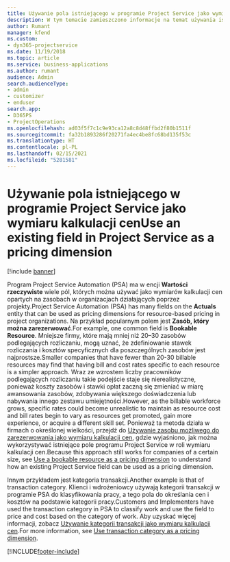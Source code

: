 ```yaml
---
title: Używanie pola istniejącego w programie Project Service jako wymiaru kalkulacji cen
description: W tym temacie zamieszczono informacje na temat używania istniejących pól programu Project Service jako wymiarów kalkulacji cen.
author: Rumant
manager: kfend
ms.custom:
- dyn365-projectservice
ms.date: 11/19/2018
ms.topic: article
ms.service: business-applications
ms.author: rumant
audience: Admin
search.audienceType:
- admin
- customizer
- enduser
search.app:
- D365PS
- ProjectOperations
ms.openlocfilehash: ad03f5f7c1c9e93ca12a8c8d48ffbd2f80b1511f
ms.sourcegitcommit: fa32b1893286f20271fa4ec4be8fc68bd135f53c
ms.translationtype: HT
ms.contentlocale: pl-PL
ms.lasthandoff: 02/15/2021
ms.locfileid: "5281581"
---
```

# <a name="use-an-existing-field-in-project-service-as-a-pricing-dimension"></a><span data-ttu-id="f6c76-103">Używanie pola istniejącego w programie Project Service jako wymiaru kalkulacji cen</span><span class="sxs-lookup"><span data-stu-id="f6c76-103">Use an existing field in Project Service as a pricing dimension</span></span>

[!include [banner](../includes/psa-now-project-operations.md)]

<span data-ttu-id="f6c76-104">Program Project Service Automation (PSA) ma w encji **Wartości rzeczywiste** wiele pól, których można używać jako wymiarów kalkulacji cen opartych na zasobach w organizacjach działających poprzez projekty.</span><span class="sxs-lookup"><span data-stu-id="f6c76-104">Project Service Automation (PSA) has many fields on the **Actuals** entity that can be used as pricing dimensions for resource-based pricing in project organizations.</span></span> <span data-ttu-id="f6c76-105">Na przykład popularnym polem jest **Zasób, który można zarezerwować**.</span><span class="sxs-lookup"><span data-stu-id="f6c76-105">For example, one common field is **Bookable Resource**.</span></span> <span data-ttu-id="f6c76-106">Mniejsze firmy, które mają mniej niż 20–30 zasobów podlegających rozliczaniu, mogą uznać, że zdefiniowanie stawek rozliczania i kosztów specyficznych dla poszczególnych zasobów jest najprostsze.</span><span class="sxs-lookup"><span data-stu-id="f6c76-106">Smaller companies that have fewer than 20-30 billable resources may find that having bill and cost rates specific to each resource is a simpler approach.</span></span> <span data-ttu-id="f6c76-107">Wraz ze wzrostem liczby pracowników podlegających rozliczaniu takie podejście staje się nierealistyczne, ponieważ koszty zasobów i stawki opłat zaczną się zmieniać w miarę awansowania zasobów, zdobywania większego doświadczenia lub nabywania innego zestawu umiejętności.</span><span class="sxs-lookup"><span data-stu-id="f6c76-107">However, as the billable workforce grows, specific rates could become unrealistic to maintain as resource cost and bill rates begin to vary as resources get promoted, gain more experience, or acquire a different skill set.</span></span> <span data-ttu-id="f6c76-108">Ponieważ ta metoda działa w firmach o określonej wielkości, przejdź do [Używanie zasobu możliwego do zarezerwowania jako wymiaru kalkulacji cen](bookable-resource-pricing-dimension.md), gdzie wyjaśniono, jak można wykorzystywać istniejące pole programu Project Service w roli wymiaru kalkulacji cen.</span><span class="sxs-lookup"><span data-stu-id="f6c76-108">Because this approach still works for companies of a certain size, see [Use a bookable resource as a pricing dimension](bookable-resource-pricing-dimension.md) to understand how an existing Project Service field can be used as a pricing dimension.</span></span>

<span data-ttu-id="f6c76-109">Innym przykładem jest kategoria transakcji.</span><span class="sxs-lookup"><span data-stu-id="f6c76-109">Another example is that of transaction category.</span></span> <span data-ttu-id="f6c76-110">Klienci i wdrożeniowcy używają kategorii transakcji w programie PSA do klasyfikowania pracy, a tego pola do określania cen i kosztów na podstawie kategorii pracy.</span><span class="sxs-lookup"><span data-stu-id="f6c76-110">Customers and Implementers have used the transaction category in PSA to classify work and use the field to price and cost based on the category of work.</span></span> <span data-ttu-id="f6c76-111">Aby uzyskać więcej informacji, zobacz [Używanie kategorii transakcji jako wymiaru kalkulacji cen](transaction-category-pricing-dimension.md).</span><span class="sxs-lookup"><span data-stu-id="f6c76-111">For more information, see [Use transaction category as a pricing dimension](transaction-category-pricing-dimension.md).</span></span>


[!INCLUDE[footer-include](../includes/footer-banner.md)]